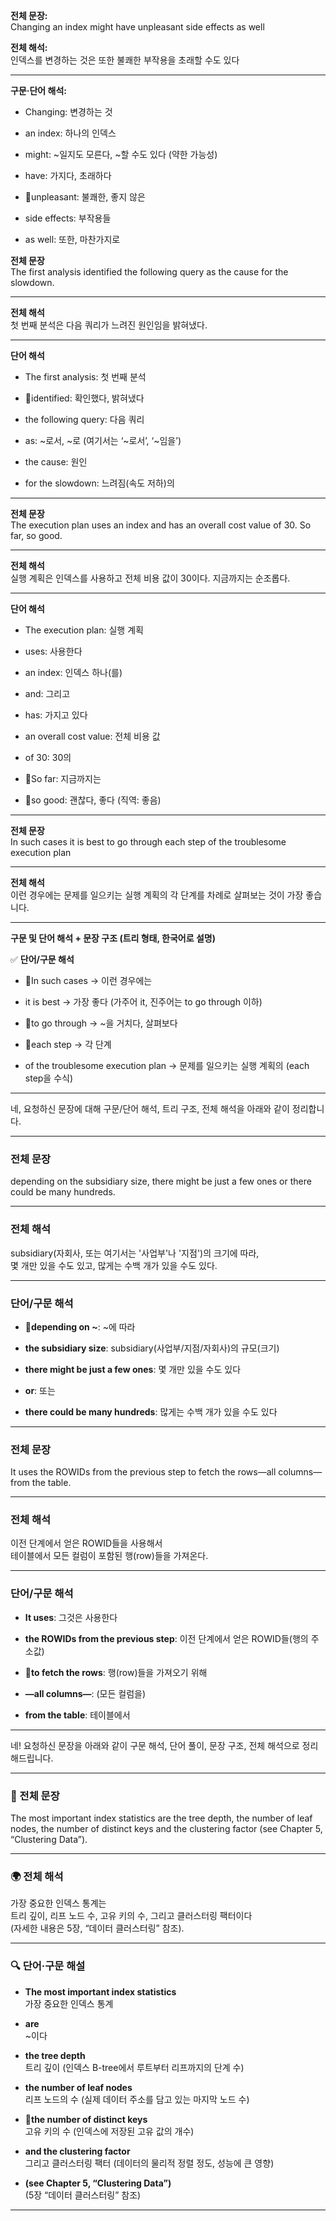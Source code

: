 **전체 문장:**  
Changing an index might have unpleasant side effects as well

**전체 해석:**  
인덱스를 변경하는 것은 또한 불쾌한 부작용을 초래할 수도 있다

---

**구문·단어 해석:**

- Changing: 변경하는 것
    
- an index: 하나의 인덱스
    
- might: ~일지도 모른다, ~할 수도 있다 (약한 가능성)
    
- have: 가지다, 초래하다
    
- 🔴unpleasant: 불쾌한, 좋지 않은
    
- side effects: 부작용들
    
- as well: 또한, 마찬가지로
    



**전체 문장**  
The first analysis identified the following query as the cause for the slowdown.

---

**전체 해석**  
첫 번째 분석은 다음 쿼리가 느려진 원인임을 밝혀냈다.

---

**단어 해석**

- The first analysis: 첫 번째 분석
    
- 🔴identified: 확인했다, 밝혀냈다
    
- the following query: 다음 쿼리
    
- as: ~로서, ~로 (여기서는 ‘~로서’, ‘~임을’)
    
- the cause: 원인
    
- for the slowdown: 느려짐(속도 저하)의
    

---
**전체 문장**  
The execution plan uses an index and has an overall cost value of 30. So far, so good.

---

**전체 해석**  
실행 계획은 인덱스를 사용하고 전체 비용 값이 30이다. 지금까지는 순조롭다.

---

**단어 해석**

- The execution plan: 실행 계획
    
- uses: 사용한다
    
- an index: 인덱스 하나(를)
    
- and: 그리고
    
- has: 가지고 있다
    
- an overall cost value: 전체 비용 값
    
- of 30: 30의
    
- 🔴So far: 지금까지는
    
- 🔴so good: 괜찮다, 좋다 (직역: 좋음)
    

---

**전체 문장**  
In such cases it is best to go through each step of the troublesome execution plan

---

**전체 해석**  
이런 경우에는 문제를 일으키는 실행 계획의 각 단계를 차례로 살펴보는 것이 가장 좋습니다.

---

**구문 및 단어 해석 + 문장 구조 (트리 형태, 한국어로 설명)**

✅ **단어/구문 해석**

- 🔴In such cases → 이런 경우에는
    
- it is best → 가장 좋다 (가주어 it, 진주어는 to go through 이하)
    
- 🔴to go through → ~을 거치다, 살펴보다
    
- 🔴each step → 각 단계
    
- of the troublesome execution plan → 문제를 일으키는 실행 계획의 (each step을 수식)
    

---

네, 요청하신 문장에 대해 구문/단어 해석, 트리 구조, 전체 해석을 아래와 같이 정리합니다.

---

### 전체 문장

depending on the subsidiary size, there might be just a few ones or there could be many hundreds.

---

### 전체 해석

subsidiary(자회사, 또는 여기서는 '사업부'나 '지점')의 크기에 따라,  
몇 개만 있을 수도 있고, 많게는 수백 개가 있을 수도 있다.

---

### 단어/구문 해석

- 🔴**depending on ~**: ~에 따라
    
- **the subsidiary size**: subsidiary(사업부/지점/자회사)의 규모(크기)
    
- **there might be just a few ones**: 몇 개만 있을 수도 있다
    
- **or**: 또는
    
- **there could be many hundreds**: 많게는 수백 개가 있을 수도 있다
    
---

### 전체 문장

It uses the ROWIDs from the previous step to fetch the rows—all columns—from the table.

---

### 전체 해석

이전 단계에서 얻은 ROWID들을 사용해서  
테이블에서 모든 컬럼이 포함된 행(row)들을 가져온다.

---

### 단어/구문 해석

- **It uses**: 그것은 사용한다
    
- **the ROWIDs from the previous step**: 이전 단계에서 얻은 ROWID들(행의 주소값)
    
- 🔴**to fetch the rows**: 행(row)들을 가져오기 위해
    
- **—all columns—**: (모든 컬럼을)
    
- **from the table**: 테이블에서
    

---
네! 요청하신 문장을 아래와 같이 구문 해석, 단어 풀이, 문장 구조, 전체 해석으로 정리해드립니다.

---

### 🌟 전체 문장

The most important index statistics are the tree depth, the number of leaf nodes, the number of distinct keys and the clustering factor (see Chapter 5, “Clustering Data”).

---

### 🌍 전체 해석

가장 중요한 인덱스 통계는  
트리 깊이, 리프 노드 수, 고유 키의 수, 그리고 클러스터링 팩터이다  
(자세한 내용은 5장, “데이터 클러스터링” 참조).

---

### 🔍 단어·구문 해설

- **The most important index statistics**  
    가장 중요한 인덱스 통계
    
- **are**  
    ~이다
    
- **the tree depth**  
    트리 깊이 (인덱스 B-tree에서 루트부터 리프까지의 단계 수)
    
- **the number of leaf nodes**  
    리프 노드의 수 (실제 데이터 주소를 담고 있는 마지막 노드 수)
    
- 🔴**the number of distinct keys**  
    고유 키의 수 (인덱스에 저장된 고유 값의 개수)
    
- **and the clustering factor**  
    그리고 클러스터링 팩터 (데이터의 물리적 정렬 정도, 성능에 큰 영향)
    
- **(see Chapter 5, “Clustering Data”)**  
    (5장 “데이터 클러스터링” 참조)
    

---

